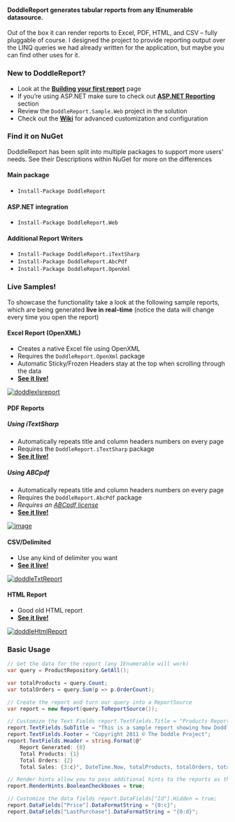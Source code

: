 #### DoddleReport generates tabular reports from any IEnumerable datasource.

Out of the box it can render reports to Excel, PDF, HTML, and CSV – fully pluggable of course. I designed the project to provide reporting output over the LINQ queries we had already written for the application, but maybe you can find other uses for it.

### New to DoddleReport?

*   Look at the **[Building your first report](https://github.com/matthidinger/DoddleReport/wiki/Building-your-first-report)** page
*   If you’re using ASP.NET make sure to check out **[ASP.NET Reporting](https://github.com/matthidinger/DoddleReport/wiki/ASP.NET-Reporting)** section
*   Review the ```DoddleReport.Sample.Web``` project in the solution
*   Check out the **[Wiki](https://github.com/matthidinger/DoddleReport/wiki/)** for advanced customization and configuration

### Find it on NuGet

DoddleReport has been split into multiple packages to support more users’ needs. See their Descriptions within NuGet for more on the differences

#### Main package
*   ```Install-Package DoddleReport```

#### ASP.NET integration
*   ```Install-Package DoddleReport.Web```

#### Additional Report Writers
*   ```Install-Package DoddleReport.iTextSharp```
*   ```Install-Package DoddleReport.AbcPdf```
*   ```Install-Package DoddleReport.OpenXml```

### Live Samples!

To showcase the functionality take a look at the following sample reports, which are being generated **live in real-time** (notice the data will change every time you open the report)

#### Excel Report (OpenXML)

*   Creates a native Excel file using OpenXML
*   Requires the ```DoddleReport.OpenXml``` package
*   Automatic Sticky/Frozen Headers stay at the top when scrolling through the data
*   [**See it live!**](http://doddlereport.azurewebsites.net/Doddle/ProductReport.xlsx)

[![doddlexlsreport](http://download.codeplex.com/download?ProjectName=doddlereport&DownloadId=204393 "doddlexlsreport")](http://download.codeplex.com/download?ProjectName=doddlereport&DownloadId=204392)


#### PDF Reports 

##### Using iTextSharp

*   Automatically repeats title and column headers numbers on every page
*   Requires the ```DoddleReport.iTextSharp``` package
*   [**See it live!**](http://doddlereport.azurewebsites.net/Doddle/productreport.pdf)

##### Using ABCpdf

*   Automatically repeats title and column headers numbers on every page
*   Requires the ```DoddleReport.AbcPdf``` package
*   _Requires an_ [_ABCpdf license_](http://www.websupergoo.com/products.htm#pd)
*   [**See it live!**](http://doddlereport.azurewebsites.net/AbcPdf/ProductReport.pdf)


[![image](http://download.codeplex.com/Download?ProjectName=doddlereport&DownloadId=310428 "image")](http://download.codeplex.com/Download?ProjectName=doddlereport&DownloadId=310427)


#### CSV/Delimited

*   Use any kind of delimiter you want
*   [**See it live!**](http://doddlereport.azurewebsites.net/Doddle/productreport.txt)

[![doddleTxtReport](http://download.codeplex.com/download?ProjectName=doddlereport&DownloadId=204395 "doddleTxtReport")](http://download.codeplex.com/download?ProjectName=doddlereport&DownloadId=204394)


#### HTML Report

*   Good old HTML report
*   [**See it live!**](http://doddlereport.azurewebsites.net/Doddle/productreport.html)

[![doddleHtmlReport](http://download.codeplex.com/download?ProjectName=doddlereport&DownloadId=204399 "doddleHtmlReport")](http://download.codeplex.com/download?ProjectName=doddlereport&DownloadId=204398)

### Basic Usage

```csharp
// Get the data for the report (any IEnumerable will work) 
var query = ProductRepository.GetAll();

var totalProducts = query.Count;
var totalOrders = query.Sum(p => p.OrderCount);

// Create the report and turn our query into a ReportSource 
var report = new Report(query.ToReportSource());

// Customize the Text Fields report.TextFields.Title = "Products Report";
report.TextFields.SubTitle = "This is a sample report showing how Doddle Report works";
report.TextFields.Footer = "Copyright 2011 © The Doddle Project";
report.TextFields.Header = string.Format(@"
    Report Generated: {0}
    Total Products: {1}
    Total Orders: {2}
    Total Sales: {3:c}", DateTime.Now, totalProducts, totalOrders, totalProducts * totalOrders);

// Render hints allow you to pass additional hints to the reports as they are being rendered 
report.RenderHints.BooleanCheckboxes = true;

// Customize the data fields report.DataFields["Id"].Hidden = true;
report.DataFields["Price"].DataFormatString = "{0:c}";
report.DataFields["LastPurchase"].DataFormatString = "{0:d}";
```
